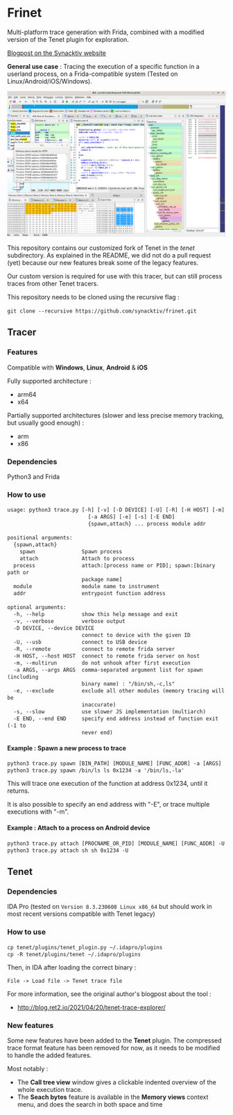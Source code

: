 # Frinet

Multi-platform trace generation with Frida, combined with a modified version of the Tenet plugin for exploration.

[Blogpost on the Synacktiv website](https://www.synacktiv.com/publications/frinet-reverse-engineering-made-easier)

**General use case** : Tracing the execution of a specific function in a userland process, on a Frida-compatible system (Tested on Linux/Android/iOS/Windows).

<p align="center">
<img alt="Tenet" src="screenshots/frinet.png"/>
</p>

This repository contains our customized fork of Tenet in the *tenet* subdirectory. As explained in the
README, we did not do a pull request (yet) because our new features break some of the legacy features.

Our custom version is required for use with this tracer, but can still process traces from other 
Tenet tracers.

 This repository needs to be cloned using the recursive flag : 

```git clone --recursive https://github.com/synacktiv/frinet.git```

## Tracer

### Features

Compatible with **Windows**, **Linux**, **Android** & **iOS**

Fully supported architecture :

 * arm64
 * x64

Partially supported architectures (slower and less precise memory tracking, but usually good enough) :

 * arm
 * x86

### Dependencies

Python3 and Frida

### How to use

```
usage: python3 trace.py [-h] [-v] [-D DEVICE] [-U] [-R] [-H HOST] [-m]
                          [-a ARGS] [-e] [-s] [-E END]
                          {spawn,attach} ... process module addr

positional arguments:
  {spawn,attach}
    spawn               Spawn process
    attach              Attach to process
  process               attach:[process name or PID]; spawn:[binary path or
                        package name]
  module                module name to instrument
  addr                  entrypoint function address

optional arguments:
  -h, --help            show this help message and exit
  -v, --verbose         verbose output
  -D DEVICE, --device DEVICE
                        connect to device with the given ID
  -U, --usb             connect to USB device
  -R, --remote          connect to remote frida server
  -H HOST, --host HOST  connect to remote frida server on host
  -m, --multirun        do not unhook after first execution
  -a ARGS, --args ARGS  comma-separated argument list for spawn (including
                        binary name) : "/bin/sh,-c,ls"
  -e, --exclude         exclude all other modules (memory tracing will be
                        inaccurate)
  -s, --slow            use slower JS implementation (multiarch)
  -E END, --end END     specify end address instead of function exit (-1 to
                        never end)
```

#### Example : Spawn a new process to trace

```
python3 trace.py spawn [BIN_PATH] [MODULE_NAME] [FUNC_ADDR] -a [ARGS]
python3 trace.py spawn /bin/ls ls 0x1234 -a '/bin/ls,-la'
```

This will trace one execution of the function at address 0x1234, until it returns.

It is also possible to specify an end address with "-E", or trace multiple executions with "-m".

#### Example : Attach to a process on Android device

```
python3 trace.py attach [PROCNAME_OR_PID] [MODULE_NAME] [FUNC_ADDR] -U
python3 trace.py attach sh sh 0x1234 -U
```


## Tenet

### Dependencies

IDA Pro (tested on ```Version 8.3.230608 Linux x86_64``` but should work in most recent versions compatible with Tenet legacy)

### How to use

```
cp tenet/plugins/tenet_plugin.py ~/.idapro/plugins
cp -R tenet/plugins/tenet ~/.idapro/plugins
```

Then, in IDA after loading the correct binary :

```
File -> Load file -> Tenet trace file
```

For more information, see the original author's blogpost about the tool :
 * http://blog.ret2.io/2021/04/20/tenet-trace-explorer/

### New features

Some new features have been added to the **Tenet** plugin.
The compressed trace format feature has been removed for now, as it needs to be modified to handle the added features.

Most notably :
 * The **Call tree view** window gives a clickable indented overview of the whole execution trace.
 * The **Seach bytes** feature is available in the **Memory views** context menu, and does the search in both space and time
